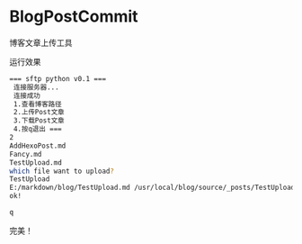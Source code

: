# BlogPostCommit
博客文章上传工具

运行效果
```bash
=== sftp python v0.1 ===
 连接服务器... 
 连接成功 
 1.查看博客路径
 2.上传Post文章
 3.下载Post文章
 4.按q退出 ===
2
AddHexoPost.md
Fancy.md
TestUpload.md
which file want to upload?
TestUpload
E:/markdown/blog/TestUpload.md /usr/local/blog/source/_posts/TestUpload.md
ok!

q

```
完美！
